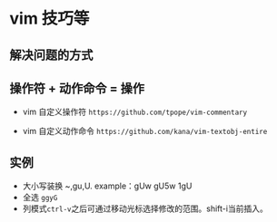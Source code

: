 # vim 技巧等

## 解决问题的方式


## 操作符 + 动作命令 = 操作

* vim 自定义操作符
`https://github.com/tpope/vim-commentary`

* vim 自定义动作命令
`https://github.com/kana/vim-textobj-entire`

## 实例

- 大小写装换 ~,gu,U. example：gUw gU5w 1gU
- 全选 `ggyG`
- 列模式`ctrl-v`之后可通过移动光标选择修改的范围。shift-i当前插入。
